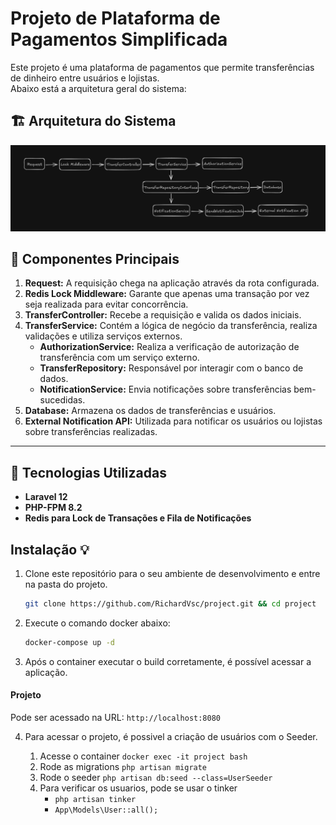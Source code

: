 # Projeto de Plataforma de Pagamentos Simplificada

Este projeto é uma plataforma de pagamentos que permite transferências de dinheiro entre usuários e lojistas.  
Abaixo está a arquitetura geral do sistema:

## 🏗️ Arquitetura do Sistema

![Arquitetura](docs/images/architecture.png)

## 🔧 Componentes Principais

1. **Request:** A requisição chega na aplicação através da rota configurada.
2. **Redis Lock Middleware:** Garante que apenas uma transação por vez seja realizada para evitar concorrência.
3. **TransferController:** Recebe a requisição e valida os dados iniciais.
4. **TransferService:** Contém a lógica de negócio da transferência, realiza validações e utiliza serviços externos.
   - **AuthorizationService:** Realiza a verificação de autorização de transferência com um serviço externo.
   - **TransferRepository:** Responsável por interagir com o banco de dados.
   - **NotificationService:** Envia notificações sobre transferências bem-sucedidas. 
5. **Database:** Armazena os dados de transferências e usuários.
6. **External Notification API:** Utilizada para notificar os usuários ou lojistas sobre transferências realizadas.

---

## 🚀 Tecnologias Utilizadas
- **Laravel 12**
- **PHP-FPM 8.2**
- **Redis para Lock de Transações e Fila de Notificações**

## Instalação 💡

1. Clone este repositório para o seu ambiente de desenvolvimento e entre na pasta do projeto.

   ```bash
   git clone https://github.com/RichardVsc/project.git && cd project

2. Execute o comando docker abaixo:
   ```bash
   docker-compose up -d

3. Após o container executar o build corretamente, é possível acessar a aplicação.

#### Projeto
Pode ser acessado na URL: `http://localhost:8080`

4. Para acessar o projeto, é possivel a criação de usuários com o Seeder.

   1. Acesse o container `docker exec -it project bash`
   2. Rode as migrations `php artisan migrate`
   3. Rode o seeder `php artisan db:seed --class=UserSeeder`
   4. Para verificar os usuarios, pode se usar o tinker
         - `php artisan tinker`
         - `App\Models\User::all();`
